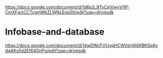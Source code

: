 https://docs.google.com/document/d/1d6p3_9TyCmVwyVfIP-CmXFwzCCTcgmMkZLWNLEnp5tI/edit?usp=drivesdk

# Infobase-and-database
https://docs.google.com/document/d/14wDWcFVfJyqHCW0sVjK6KBKSpKydqAKx5d2Ef64GnPo/edit?usp=drivesdk
